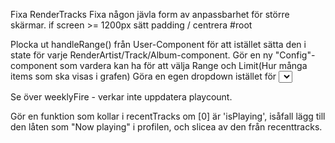 Fixa RenderTracks
Fixa någon jävla form av anpassbarhet för större skärmar. if screen >= 1200px sätt padding / centrera #root

Plocka ut handleRange() från User-Component för att istället sätta den i state för varje RenderArtist/Track/Album-component. Gör en ny "Config"-component som vardera kan ha för att välja Range och Limit(Hur många items som ska visas i grafen) Göra en egen dropdown istället för <select>?

Se över weeklyFire - verkar inte uppdatera playcount.

Gör en funktion som kollar i recentTracks om [0] är 'isPlaying', isåfall lägg till den låten som "Now playing" i profilen, och slicea av den från recenttracks.


